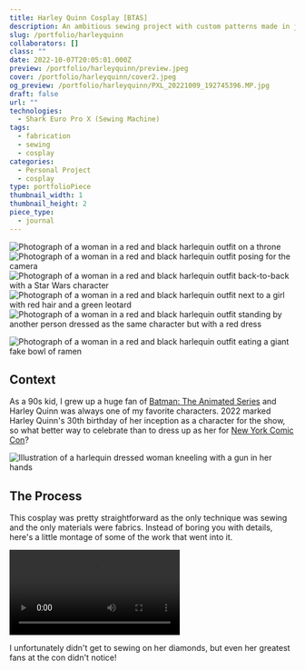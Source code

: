 ```yaml
---
title: Harley Quinn Cosplay [BTAS]
description: An ambitious sewing project with custom patterns made in just 3 days for NYC ComicCon.
slug: /portfolio/harleyquinn
collaborators: []
class: ""
date: 2022-10-07T20:05:01.000Z
preview: /portfolio/harleyquinn/preview.jpeg
cover: /portfolio/harleyquinn/cover2.jpeg
og_preview: /portfolio/harleyquinn/PXL_20221009_192745396.MP.jpg
draft: false
url: ""
technologies:
  - Shark Euro Pro X (Sewing Machine)
tags:
  - fabrication
  - sewing
  - cosplay
categories:
  - Personal Project
  - cosplay
type: portfolioPiece
thumbnail_width: 1
thumbnail_height: 2
piece_type:
  - journal
---
```


![Photograph of a woman in a red and black harlequin outfit on a throne](/portfolio/harleyquinn/IMG_4398.jpg)
![Photograph of a woman in a red and black harlequin outfit posing for the camera](/portfolio/harleyquinn/PXL_20221009_155241105.MP.jpg)
![Photograph of a woman in a red and black harlequin outfit back-to-back with a Star Wars character](/portfolio/harleyquinn/643DC210-F909-4CFA-BD5E-5D0EECC5E2FA.jpg)
![Photograph of a woman in a red and black harlequin outfit next to a girl with red hair and a green leotard](/portfolio/harleyquinn/IMG_4483.jpg)
![Photograph of a woman in a red and black harlequin outfit standing by another person dressed as the same character but with a red dress](/portfolio/harleyquinn/PXL_20221009_213529995.MP.jpg)

![Photograph of a woman in a red and black harlequin outfit eating a giant fake bowl of ramen](/portfolio/harleyquinn/IMG_4480.jpg)


## Context

As a 90s kid, I grew up a huge fan of [Batman: The Animated Series](https://en.wikipedia.org/wiki/Batman:_The_Animated_Series) and Harley Quinn was always one of my favorite characters. 2022 marked Harley Quinn's 30th birthday of her inception as a character for the show, so what better way to celebrate than to dress up as her for [New York Comic Con](https://www.newyorkcomiccon.com/)?

![Illustration of a harlequin dressed woman kneeling with a gun in her hands](/portfolio/harleyquinn/cover.jpeg)

## The Process

This cosplay was pretty straightforward as the only technique was sewing and the only materials were fabrics. Instead of boring you with details, here's a little montage of some of the work that went into it. 

![A sewing montage](/portfolio/harleyquinn/process.mp4)

I unfortunately didn't get to sewing on her diamonds, but even her greatest fans at the con didn't notice!